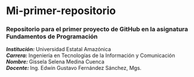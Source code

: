 <h1> Mi-primer-repositorio</h1>
<h3>Repositorio para el primer proyecto de GitHub en la asignatura Fundamentos de Programación</h3>
<p>
    <strong><em>Institución:</em> </strong>Universidad Estatal Amazónica <br>
    <strong><em>Carrera:</em> </strong>Ingeniería en Tecnologías de la Información y Comunicación <br>
    <strong><em>Nombre:</em> </strong> Gissela Selena Medina Cuenca <br>
    <strong><em>Docente:</em> </strong>Ing. Edwin Gustavo Fernández Sánchez, Mgs. <br>
</p>
